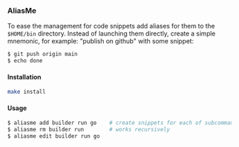 ### AliasMe

To ease the management for code snippets add aliases for them to the `$HOME/bin` directory. Instead of launching them directly, create a simple mnemonic, for example: "publish on github" with some snippet:

```bash
$ git push origin main
$ echo done
```

#### Installation

```bash
make install
```

#### Usage

```bash
$ aliasme add builder run go    # create snippets for each of subcommands
$ aliasme rm builder run        # works recursively
$ aliasme edit builder run go
```
